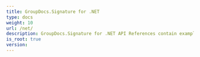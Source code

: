 ```yaml
---
title: GroupDocs.Signature for .NET
type: docs
weight: 10
url: /net/
description: GroupDocs.Signature for .NET API References contain examples, code snippets, and API documentation. It provides namespaces, classes, interfaces, and other API details.
is_root: true
version:
---
```

